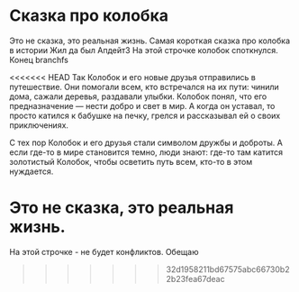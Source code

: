 # Сказка про колобка

Это не сказка, это реальная жизнь.
Самая короткая сказка про колобка в истории
Жил да был
Апдейт3
На этой строчке колобок споткнулся.
Конец
branchfs





<<<<<<< HEAD
Так Колобок и его новые друзья отправились в путешествие. Они помогали всем, кто встречался на их пути: чинили дома, сажали деревья, раздавали улыбки. Колобок понял, что его предназначение — нести добро и свет в мир. А когда он уставал, то просто катился к бабушке на печку, грелся и рассказывал ей о своих приключениях.

С тех пор Колобок и его друзья стали символом дружбы и доброты. А если где-то в мире становится темно, люди знают: где-то там катится золотистый Колобок, чтобы осветить путь всем, кто-то в этом нуждается.

Это не сказка, это реальная жизнь.
=======
На этой строчке - не будет конфликтов. Обещаю
>>>>>>> 32d1958211bd67575abc66730b22b23fea67deac
